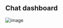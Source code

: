 ## Chat dashboard
![image](https://user-images.githubusercontent.com/48004588/154952362-13b019f6-634b-4689-a42b-94f56023de26.png)
